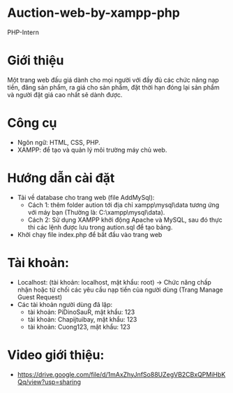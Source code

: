 # Auction-web-by-xampp-php
PHP-Intern
# Giới thiệu
  Một trang web đấu giá dành cho mọi người với đầy đủ các chức năng nạp tiền, đăng sản phẩm, ra giá cho sản phẩm, đặt thời hạn 
đóng lại sản phẩm và người đặt giá cao nhất sẽ dành được.
# Công cụ
- Ngôn ngữ: HTML, CSS, PHP.
- XAMPP: để tạo và quản lý môi trường máy chủ web.
# Hướng dẫn cài đặt
- Tải về database cho trang web (file AddMySql):
    + Cách 1: thêm folder aution tới địa chỉ xampp\mysql\data tương ứng với máy bạn (Thường là: C:\xampp\mysql\data).
    + Cách 2: Sử dụng XAMPP khởi động Apache và MySQL, sau đó thực thi các lệnh được lưu trong aution.sql để tạo bảng.
- Khởi chạy file index.php để bắt đầu vào trang web

# Tài khoản:
- Localhost: (tài khoản: localhost, mật khẩu: root) -> Chức năng chấp nhận hoặc từ chối các yêu cầu nạp tiền của người dùng (Trang Manage Guest Request)
- Các tài khoản người dùng đã lập:
    + tài khoản: PiDinoSauR, mật khẩu: 123
    + tài khoản: Chapijtuibay, mật khẩu: 123
    + tài khoản: Cuong123, mật khẩu: 123
# Video giới thiệu:
- https://drive.google.com/file/d/1mAxZhyJnfSo88UZegVB2CBxQPMiHbKQq/view?usp=sharing

